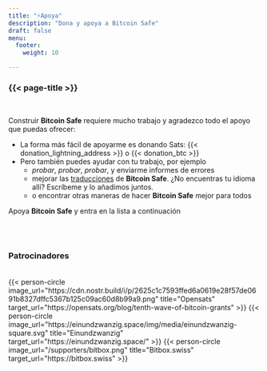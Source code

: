 ```yaml
---
title: "⚡Apoya"
description: "Dona y apoya a Bitcoin Safe"
draft: false
menu:
  footer:
    weight: 10 

---
```


### {{< page-title >}} 


<br>

Construir **Bitcoin Safe** requiere mucho trabajo y agradezco todo el apoyo que puedas ofrecer:
- La forma más fácil de apoyarme es donando Sats: {{< donation_lightning_address >}}  o {{< donation_btc >}}
- Pero también puedes ayudar con tu trabajo, por ejemplo
  -   *probar*, *probar*, *probar*, y enviarme informes de errores
  - mejorar las [traducciones](https://hosted.weblate.org/engage/bitcoin-safe/) de **Bitcoin Safe**. ¿No encuentras tu idioma allí? Escríbeme y lo añadimos juntos.
  - o encontrar otras maneras de hacer **Bitcoin Safe** mejor para todos

Apoya **Bitcoin Safe** y entra en la lista a continuación

<br>
<br>

### Patrocinadores

<br> 
 

<div class="row">
  {{< person-circle image_url="https://cdn.nostr.build/i/p/2625c1c7593ffed6a0619e28f57de0691b8327dffc5367b125c09ac60d8b99a9.png" title="Opensats" target_url="https://opensats.org/blog/tenth-wave-of-bitcoin-grants" >}}
  {{< person-circle image_url="https://einundzwanzig.space/img/media/einundzwanzig-square.svg" title="Einundzwanzig" target_url="https://einundzwanzig.space/" >}}
  {{< person-circle image_url="/supporters/bitbox.png" title="Bitbox.swiss" target_url="https://bitbox.swiss" >}}



</div>